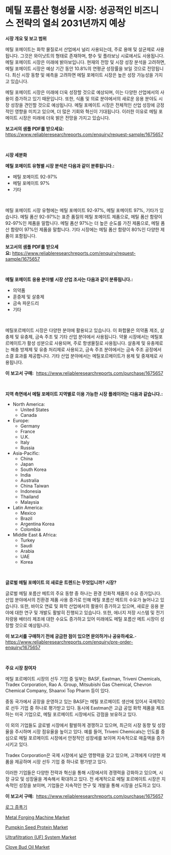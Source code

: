 <p><h1>메틸 포름산 형성물 시장: 성공적인 비즈니스 전략의 열쇠 2031년까지 예상</h1></p><p><strong>시장 개요 및 보고 범위</strong></p>
<p><p>메틸 포메이트는 화학 물질로서 산업에서 널리 사용되는데, 주로 용매 및 살균제로 사용됩니다. 그것은 와이낫트의 형태로 존재하며, 향수 및 플라보닝 시료에서도 사용됩니다. 메틸 포메이트 시장은 미래에 밝아보입니다. 현재의 전망 및 시장 성장 분석을 고려하면, 메틸 포메이트 시장은 예상 기간 동안 10.8%의 연평균 성장률을 보일 것으로 전망됩니다. 최신 시장 동향 및 예측을 고려하면 메틸 포메이트 시장은 높은 성장 가능성을 가지고 있습니다.</p><p>메틸 포메이트 시장은 미래에 더욱 성장할 것으로 예상되며, 이는 다양한 산업에서의 사용이 증가하고 있기 때문입니다. 또한, 식품 및 의료 분야에서의 새로운 응용 분야도 시장 성장을 견인할 것으로 예상됩니다. 메틸 포메이트 시장은 전체적인 산업 성장에 긍정적인 영향을 미치고 있으며, 더 많은 기회와 혁신이 기대됩니다. 이러한 이유로 메틸 포메이트 시장은 미래에 더욱 밝은 전망을 가지고 있습니다.</p></p>
<p><strong>보고서의 샘플 PDF를 받으세요:</strong> <a href="https://www.reliableresearchreports.com/enquiry/request-sample/1675657">https://www.reliableresearchreports.com/enquiry/request-sample/1675657</a></p>
<p>&nbsp;</p>
<p><strong>시장 세분화</strong></p>
<p><strong>메틸 포메이트 유형별 시장 분석은 다음과 같이 분류됩니다.:</strong></p>
<p><ul><li>메틸 포메이트 92-97%</li><li>메틸 포메이트 97%</li><li>기타</li></ul></p>
<p>&nbsp;</p>
<p><p>메틸 포메이트 시장 유형에는 메틸 포메이트 92-97%, 메틸 포메이트 97%, 기타가 있습니다. 메틸 폼산 92-97%는 표준 품질의 메틸 포메이트 제품으로, 메틸 폼산 함량이 92-97%인 제품을 말합니다. 메틸 폼산 97%는 더 높은 순도를 가진 제품으로, 메틸 폼산 함량이 97%인 제품을 말합니다. 기타 시장에는 메틸 폼산 함량이 80%인 다양한 제품이 포함됩니다.</p></p>
<p><strong>보고서의 샘플 PDF를 받으세요:</strong>&nbsp;<a href="https://www.reliableresearchreports.com/enquiry/request-sample/1675657">https://www.reliableresearchreports.com/enquiry/request-sample/1675657</a></p>
<p>&nbsp;</p>
<p><strong> 메틸 포메이트 응용 분야별 시장 산업 조사는 다음과 같이 분류됩니다.:</strong></p>
<p><ul><li>의약품</li><li>훈증제 및 살충제</li><li>금속 파운드리</li><li>기타</li></ul></p>
<p>&nbsp;</p>
<p><p>메틸포르메이트 시장은 다양한 분야에 활용되고 있습니다. 이 화합물은 의약품 제조, 살충제 및 유충제, 금속 주조 및 기타 산업 분야에서 사용됩니다. 약물 시장에서는 메틸포르메이트가 활성 성분으로 사용되며, 주로 항생물질로 사용됩니다. 살충제 및 유충제로는 해충 방제제 및 유충 처리제로 사용되고, 금속 주조 분야에서는 금속 주조 공정에서 소결 효과를 제공합니다. 기타 산업 분야에서는 메틸포르메이트가 용제 및 중재제로 사용됩니다.</p></p>
<p><strong>이 보고서 구매:</strong>&nbsp; <a href="https://www.reliableresearchreports.com/purchase/1675657">https://www.reliableresearchreports.com/purchase/1675657</a></p>
<p>&nbsp;</p>
<p><strong>지역 측면에서 메틸 포메이트 지역별로 이용 가능한 시장 플레이어는 다음과 같습니다.:</strong></p>
<p><ul>
    <li>
        North America:
        <ul>
            <li>United States</li>
            <li>Canada</li>
        </ul>
    </li>
    <li>
        Europe:
        <ul>
            <li>Germany</li>
            <li>France</li>
            <li>U.K.</li>
            <li>Italy</li>
            <li>Russia</li>
        </ul>
    </li>
    <li>
        Asia-Pacific:
        <ul>
            <li>China</li>
            <li>Japan</li>
            <li>South Korea</li>
            <li>India</li>
            <li>Australia</li>
            <li>China Taiwan</li>
            <li>Indonesia</li>
            <li>Thailand</li>
            <li>Malaysia</li>
        </ul>
    </li>
    <li>
        Latin America:
        <ul>
            <li>Mexico</li>
            <li>Brazil</li>
            <li>Argentina Korea</li>
            <li>Colombia</li>
        </ul>
    </li>
    <li>
        Middle East & Africa:
        <ul>
            <li>Turkey</li>
            <li>Saudi</li>
            <li>Arabia</li>
            <li>UAE</li>
            <li>Korea</li>
        </ul>
    </li>
    </ul></p>
<p>&nbsp;</p>
<p><strong>글로벌 메틸 포메이트 의 새로운 트렌드는 무엇입니까? 시장?</strong></p>
<p><p>글로벌 메틸 포름산 메트의 주요 동향 중 하나는 환경 친화적 제품의 수요 증가입니다. 산업 분야에서의 친환경 제품 사용 증가로 인해 메틸 포름산 메트의 수요가 늘어나고 있습니다. 또한, 바이오 연료 및 화학 산업에서의 활용이 증가하고 있으며, 새로운 응용 분야에 대한 연구 및 개발도 활발히 진행되고 있습니다. 또한, 에너지 저장 시스템 및 전기 차량용 배터리 제조에 대한 수요도 증가하고 있어 미래에도 메틸 포름산 메트 시장이 성장할 것으로 예상됩니다.</p></p>
<p><strong>이 보고서를 구매하기 전에 궁금한 점이 있으면 문의하거나 공유하세요.</strong>- <a href="https://www.reliableresearchreports.com/enquiry/pre-order-enquiry/1675657">https://www.reliableresearchreports.com/enquiry/pre-order-enquiry/1675657</a></p>
<p>&nbsp;</p>
<p><strong>주요 시장 참여자</strong></p>
<p><p>메틸 포르메이트 시장의 선두 기업 중 일부는 BASF, Eastman, Triveni Chemicals, Tradex Corporation, Rao A. Group, Mitsubishi Gas Chemical, Chevron Chemical Company, Shaanxi Top Pharm 등이 있다. </p><p>중동 국가에서 공장을 운영하고 있는 BASF는 메틸 포르메이트 생산에 있어서 국제적으로 선두 기업 중 하나로 평가받고 있다. 동시에 Eastman은 고급 공업 화학 제품을 제조하는 미국 기업으로, 메틸 포르메이트 시장에서도 강점을 보유하고 있다.</p><p>이 외의 기업들도 글로벌 시장에서 활발하게 경쟁하고 있으며, 최근의 시장 동향 및 성장율을 주시하며 시장 점유율을 높이고 있다. 예를 들어, Triveni Chemicals는 인도를 중심으로 메틸 포르메이트 시장에서 안정적인 성장세를 보이며 지속적으로 매출액을 증가시키고 있다.</p><p>Tradex Corporation은 국제 시장에서 넓은 영향력을 갖고 있으며, 고객에게 다양한 제품을 제공하며 시장 선두 기업 중 하나로 평가받고 있다. </p><p>이러한 기업들은 다양한 전략과 혁신을 통해 시장에서의 경쟁력을 강화하고 있으며, 시장 규모 및 성장율을 계속해서 확대하고 있다. 전 세계적으로 메틸 포르메이트 시장은 지속적인 성장을 보이며, 기업들은 지속적인 연구 및 개발을 통해 시장을 선도하고 있다.</p></p>
<p><strong>이 보고서 구매:</strong>&nbsp;&nbsp;<a href="https://www.reliableresearchreports.com/purchase/1675657">https://www.reliableresearchreports.com/purchase/1675657</a></p>
<p><p><a href="https://github.com/trmesnao7959541/Market-Research-Report-List-1/blob/main/3682769191000.md">로그 증폭기</a></p><p><a href="https://florentine-yuzu-f42.notion.site/Metal-Forging-Machine-Market-Size-and-Growth-Market-Segmentation-Regional-and-Country-Breakdowns--b94d427aa2914bc0a3fcb4fd3ff4d193">Metal Forging Machine Market</a></p><p><a href="https://view.publitas.com/reportprime-1/pumpkin-seed-protein-market-research-report-forecasted-for-period-from-2024-2031-by-market-type-market-application-and-region/">Pumpkin Seed Protein Market</a></p><p><a href="https://view.publitas.com/reportprime-1/ultrafiltration-uf-system-market-size-and-examines-its-market-scope-with-a-primary-focus-on-growth-opportunities-and-forecasted-trends-spanning-from-2023-to-2030/">Ultrafiltration (UF) System Market</a></p><p><a href="https://github.com/Whitneyboyettebo9kiw7yr13/Market-Research-Report-List-1/blob/main/clove-bud-oil-market.md">Clove Bud Oil Market</a></p></p>
